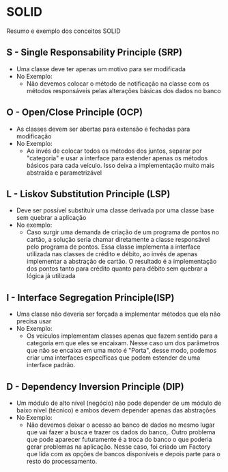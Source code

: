 # SOLID
Resumo e exemplo dos conceitos SOLID

## S - Single Responsability Principle (SRP)
- Uma classe deve ter apenas um motivo para ser modificada
- No Exemplo:
	- Não devemos colocar o método de notificação na classe  com os métodos responsáveis pelas alterações básicas dos dados no banco

## O - Open/Close Principle (OCP)
- As classes devem ser abertas para extensão e fechadas para modificação
- No Exemplo:
	- Ao invés de colocar todos os métodos dos juntos, separar por "categoria" e usar a interface para estender apenas os métodos básicos para cada veículo. Isso deixa a implementação muito mais abstraída e parametrizável

## L - Liskov Substitution Principle (LSP)
- Deve ser possível substituir uma classe derivada por uma classe base sem quebrar a aplicação
- No exemplo:
	- Caso surgir uma demanda de criação de um programa de pontos no cartão, a solução seria chamar diretamente a classe responsável pelo programa de pontos. Essa classe implementa a interface utilizada nas classes de crédito e débito, ao invés de apenas implementar a abstração de cartão. O resultado é a implementação dos pontos tanto para crédito quanto para débito sem quebrar a lógica já utilizada

## I - Interface Segregation Principle(ISP)
- Uma classe não deveria ser forçada a implementar métodos que ela não precisa usar
- No Exemplo:
	- Os veículos implementam classes apenas que fazem sentido para a categoria em que eles se encaixam. Nesse caso um dos parâmetros que não se encaixa em uma moto é "Porta", desse modo, podemos criar uma interfaces específicas que podem estender de uma interface padrão.

## D - Dependency Inversion Principle (DIP)
- Um módulo de alto nível (negócio) não pode depender de um módulo de baixo nível (técnico) e ambos devem depender apenas das abstrações
- No Exemplo:
	- Não devemos deixar o acesso ao banco de dados no mesmo lugar que vai fazer a busca e trazer os dados do banco,. Outro problema que pode aparecer futuramente é a troca do banco o que poderia gerar problemas na aplicação. Nesse caso, foi criado um Factory que lida com as opções de bancos disponíveis e depois parte para o resto do processamento.
